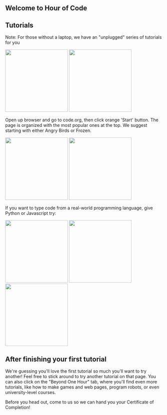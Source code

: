 ## Welcome to Hour of Code

## Tutorials

Note: For those without a laptop, we have an "unplugged" series of tutorials for you

<img src="http://code.org/images/fit-520/fuzzfrenzy.jpg" height="200"/>
<img src="http://code.org/images/fit-520/roboticfriends.jpg" height="200"/>

Open up browser and go to code.org, then click orange 'Start' button. The page is organized with the most popular ones at the top. We suggest starting with either Angry Birds or Frozen.

<img src="http://code.org/images/fit-520/frozen_carousel.jpg" height="200"/>
<img src="http://code.org/images/fit-520/codehoc3.jpg" height="200"/>

If you want to type code from a real-world programming language, give Python or Javascript try:

<img src="http://code.org/images/fit-520/khanacademy.jpg" height="200"/>
<img src="http://code.org/images/fit-520/codecombat.jpg" height="200"/>
<img src="http://code.org/images/fit-520/groklearning.jpg" height="200"/>

## After finishing your first tutorial

We're guessing you'll love the first tutorial so much you'll want to try another! Feel free to stick around to try another tutorial on that page. You can also click on the "Beyond One Hour" tab, where you'll find even more tutorials, like how to make games and web pages, program robots, or even university-level courses.

Before you head out, come to us so we can hand you your Certificate of Completion!
